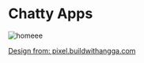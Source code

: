 <h1>Chatty Apps</h1>

![homeee](https://user-images.githubusercontent.com/70751731/116580773-e54c1580-a93d-11eb-8aed-53cc1453b415.png)

<a href="pixel.buildwithangga.com">Design from: pixel.buildwithangga.com</a>
